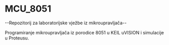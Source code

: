 # MCU_8051
--Repozitorij za laboratorijske vježbe iz mikroupravljača--

Programiranje mikroupravljača iz porodice 8051 u KEIL uVISION i simulacije u Proteusu.
